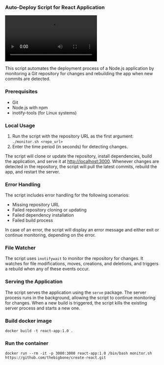 ### Auto-Deploy Script for React Application

![Demo](https://github.com/thebigbone/create-react/blob/main/assets/vid.mkv)

This script automates the deployment process of a Node.js application by monitoring a Git repository for changes and rebuilding the app when new commits are detected.

### Prerequisites

- Git
- Node.js with npm
- inotify-tools (for Linux systems)

### Local Usage

1. Run the script with the repository URL as the first argument: `./monitor.sh <repo_url>`
2. Enter the time period (in seconds) for detecting changes.

The script will clone or update the repository, install dependencies, build the application, and serve it at <http://localhost:3000>. Whenever changes are detected in the repository, the script will pull the latest commits, rebuild the app, and restart the server.

### Error Handling

The script includes error handling for the following scenarios:

- Missing repository URL
- Failed repository cloning or updating
- Failed dependency installation
- Failed build process

In case of an error, the script will display an error message and either exit or continue monitoring, depending on the error.

### File Watcher

The script uses `inotifywait` to monitor the repository for changes. It watches for file modifications, moves, creations, and deletions, and triggers a rebuild when any of these events occur.

### Serving the Application

The script serves the application using the `serve` package. The server process runs in the background, allowing the script to continue monitoring for changes. When a new build is triggered, the script kills the existing server process and starts a new one.

### Build docker image

```
docker build -t react-app:1.0 .
```

### Run the container

```
docker run --rm -it -p 3000:3000 react-app:1.0 /bin/bash monitor.sh https://github.com/thebigbone/create-react.git
```
